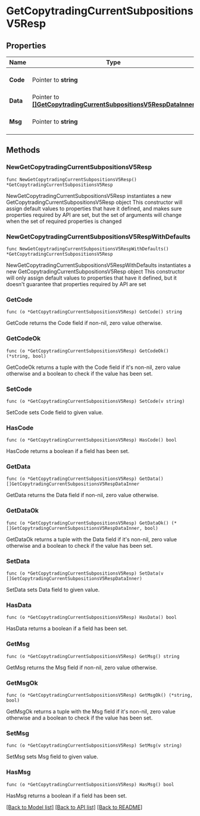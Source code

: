 # GetCopytradingCurrentSubpositionsV5Resp

## Properties

Name | Type | Description | Notes
------------ | ------------- | ------------- | -------------
**Code** | Pointer to **string** |  | [optional] [default to ""]
**Data** | Pointer to [**[]GetCopytradingCurrentSubpositionsV5RespDataInner**](GetCopytradingCurrentSubpositionsV5RespDataInner.md) |  | [optional] 
**Msg** | Pointer to **string** |  | [optional] [default to ""]

## Methods

### NewGetCopytradingCurrentSubpositionsV5Resp

`func NewGetCopytradingCurrentSubpositionsV5Resp() *GetCopytradingCurrentSubpositionsV5Resp`

NewGetCopytradingCurrentSubpositionsV5Resp instantiates a new GetCopytradingCurrentSubpositionsV5Resp object
This constructor will assign default values to properties that have it defined,
and makes sure properties required by API are set, but the set of arguments
will change when the set of required properties is changed

### NewGetCopytradingCurrentSubpositionsV5RespWithDefaults

`func NewGetCopytradingCurrentSubpositionsV5RespWithDefaults() *GetCopytradingCurrentSubpositionsV5Resp`

NewGetCopytradingCurrentSubpositionsV5RespWithDefaults instantiates a new GetCopytradingCurrentSubpositionsV5Resp object
This constructor will only assign default values to properties that have it defined,
but it doesn't guarantee that properties required by API are set

### GetCode

`func (o *GetCopytradingCurrentSubpositionsV5Resp) GetCode() string`

GetCode returns the Code field if non-nil, zero value otherwise.

### GetCodeOk

`func (o *GetCopytradingCurrentSubpositionsV5Resp) GetCodeOk() (*string, bool)`

GetCodeOk returns a tuple with the Code field if it's non-nil, zero value otherwise
and a boolean to check if the value has been set.

### SetCode

`func (o *GetCopytradingCurrentSubpositionsV5Resp) SetCode(v string)`

SetCode sets Code field to given value.

### HasCode

`func (o *GetCopytradingCurrentSubpositionsV5Resp) HasCode() bool`

HasCode returns a boolean if a field has been set.

### GetData

`func (o *GetCopytradingCurrentSubpositionsV5Resp) GetData() []GetCopytradingCurrentSubpositionsV5RespDataInner`

GetData returns the Data field if non-nil, zero value otherwise.

### GetDataOk

`func (o *GetCopytradingCurrentSubpositionsV5Resp) GetDataOk() (*[]GetCopytradingCurrentSubpositionsV5RespDataInner, bool)`

GetDataOk returns a tuple with the Data field if it's non-nil, zero value otherwise
and a boolean to check if the value has been set.

### SetData

`func (o *GetCopytradingCurrentSubpositionsV5Resp) SetData(v []GetCopytradingCurrentSubpositionsV5RespDataInner)`

SetData sets Data field to given value.

### HasData

`func (o *GetCopytradingCurrentSubpositionsV5Resp) HasData() bool`

HasData returns a boolean if a field has been set.

### GetMsg

`func (o *GetCopytradingCurrentSubpositionsV5Resp) GetMsg() string`

GetMsg returns the Msg field if non-nil, zero value otherwise.

### GetMsgOk

`func (o *GetCopytradingCurrentSubpositionsV5Resp) GetMsgOk() (*string, bool)`

GetMsgOk returns a tuple with the Msg field if it's non-nil, zero value otherwise
and a boolean to check if the value has been set.

### SetMsg

`func (o *GetCopytradingCurrentSubpositionsV5Resp) SetMsg(v string)`

SetMsg sets Msg field to given value.

### HasMsg

`func (o *GetCopytradingCurrentSubpositionsV5Resp) HasMsg() bool`

HasMsg returns a boolean if a field has been set.


[[Back to Model list]](../README.md#documentation-for-models) [[Back to API list]](../README.md#documentation-for-api-endpoints) [[Back to README]](../README.md)


